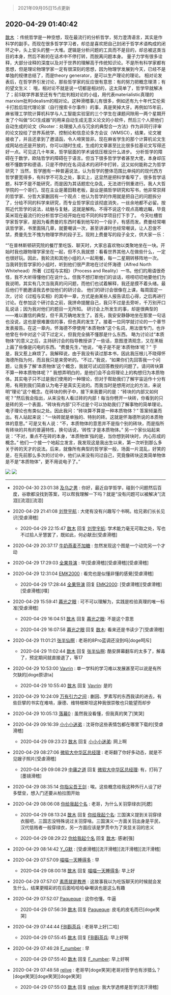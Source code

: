 > 2021年09月05日15点更新
<link rel="stylesheet" href="https://cdn.jsdelivr.net/gh/taotie6/sampleJSON@main/css/photo_show.css">


 ## 2020-04-29 01:40:42 

 [㪚木](https://www.coolapk.com/feed/18445833?shareKey=YTA4NDEwOGZjMWZlNjEzMTc1NDY~) ：传统哲学是一种空想，现在最流行的分析哲学，努力澄清语言，其实是作科学的副手。而现在很多哲学学习者，却总是喜欢把自己封闭于哲学术语构成的闭环之中，头上安头的整一大堆。逻辑是分析问题的工具而不是目的，却总被这类当目的本身，然后不断的在话术中不停打转，而脱离问题本身。<!--break-->
量子力学有很多诠释，大部分诠释的深度以及对于世界的理解高于传统知识论。不是所有科学家都有思想，但是理论物理学家一定有很深刻的思想，因为物理学发展到今天，已经不是单独的规律总结了，而是theory generator，是可以生产理论的理论。
相对论发表后，在哲学界引发讨论，那些哲学家的反应很有意思：有的努力把概念理清；有的望文生义： 哦，相对论不就是说一切都是相对的，这太简单了，哲学早就解决了；前S联学界甚至还有专门批判相对论的小组，用代表materialistic真理的marxism批判idealism的相对论。这种滑稽事儿有很多，例如还有九十年代艾伦索卡打脸后现代理论家（自行搜索卡尔事件）的事，真是笑掉大牙。再例如15年前，麻省理工学院计算机科学与人工智能实验室的三个学生在课题间隙用一两个星期开发了个叫做“SCI生成器”的用来自动生成无意义论文的小软件，然后三个人把他们自动生成的论文《Rooter：处理接入点与冗余的典型合一方法》作为非同行评审的论文投给了世界系统学、控制论和信息论多方会议（WMSCI），结果，论文被接收了，并且还拿到了邀请函，令人啼笑皆非。现在麻省学生的那个计算机论文生成网站也还是开放的，你可以随时生成，生成的文章甚至比比很多拉基论文写得还好一点。可见这几十年来，哲学层面的学术诚信压根没什么进步。
分析哲学的障碍在于数学，欧陆哲学的障碍在于语言。但当下很多哲学学者甚至大佬，本身却压根不懂数学和德语，只是不停的在名词话术的闭环中打转，这又如何能称之为哲学研究？
当然，哲学圈有一种普遍说法，认为哲学的整体范围比单纯的的现代西方哲学要宽得多，有科学不可及之处，事实上，这显然是把科学看窄了，很多哲学话题，科学不是不能研究，而是因为其话题宏化杂乱，无法进行侧重进行。我人大哲学院的一个哥们，现在主业是莆田鞋老板，副业是搞哲学研究和写书，他非常崇拜的哲学家、分哲大家蒯因有一个观点：他认为哲学的作用就是把自己的问题拆分了，分给不同的科学来研究，而专业哲学家应该彻底消失，一丝余地都不必留。按照近代哲学的说法，祛魅与复魅，这就是解构。不得不说这个观点高瞻远瞩，毕竟英米现在最流行的分析哲学已经开始在给不同的科学项目打下手了。
今天吐槽哲学家哲学家，是因为看费曼的东西时看到他写的一个段子，有感而发。费曼经常嘲讽哲学家，书里面隔几章，就要嘲讽一次，甚至讲课时也经常嘲讽，让人忍俊不禁，费曼先生不愧为物理学界的段子王。现附上费曼写的段子全文，供大家一乐：

“”在普林斯顿研究院的餐厅里吃饭、聊天时，大家总喜欢物以类聚地坐在一块。开始时我也跟物理学家坐在一起，但不久我就想：看看世界其他人在做些什么，一定也很好玩。因此，我轮流和其他小组的人一起用餐，每一二星期转移阵地一次。
当我转到哲学家的小组时，听到他们很严肃地在讨论怀海德（Alfred North Whitehead）所著《过程与实相》（Process and Reality）一书。他们的用语很奇怪，我不大听得懂他们在说什么，但我不想打断他们的谈话，唠唠叨叨地要他们为我说明，其实有几次当我真的问问题，而他们也试着解释，我还是摸不着头绪。最后他们干脆邀请我去参加他们的研讨会。
他们的研讨会很像在上课，每周固定一次，讨论《过程与实相》的其中一章，方式是由某些人报告读后心得，之后再进行讨论。在参加这个研讨会之前，我拼命提醒自己，我只不过是去旁听，千万别开口乱说话；因为我对他们的题目一无所知。
研讨会上所发生的事，却是很典型的——难以置信的典型，但千真万确地发生了。首先，我安安静静地坐在那里一句话也没说，这也是很难置信的事，但也真的发生了。接着一位同学就讨论的一个章节发表报告。在这一章内，怀海德不停使用“本质物体”这个名词，用法很专门，也许他曾在书中对这个词下过定义，但我完全搞不懂那是什么东西。
略为讨论过“本质物体”的意义之后，主持研讨会的指导教授讲了一些话，意图澄清观念，又在黑板上画了些像是闪电的东西。“费曼先生，”他说，“电子是不是‘本质物体’呢？”
于是，我又惹上麻烦了。我解释说，由于我没有读过那本书，因此我压根儿不晓得怀海德所指为何，而且我只是来旁听的。“不过，”我说，“如果你们先回答我一个问题，让我多了解‘本质物体’这个概念，我就可试试回答教授的问题了。请问砖块算不算一种本质物体呢？”
我想弄明白的，是他们会不会将理论上的构想归为本质物体。其实电子只不过是我们使用的一种理论，但对于帮助我们了解宇宙运作十分有用，有用到我们简直认为电子是真实无讹的。而我当时是想用对比的方法，来说明“理论”这个概念。在砖块的例子中，接下来我要问的是：“砖块的内部又如何呢？”然后我会指出，从来没有人看过砖的内部！每当你劈开一块砖，你看到的只是砖的另一个表面，“砖块有内部”只不过是个可以协助我们了解事物的简单理论。电子理论也有类似之处。因此我问：“砖块算不算是一种本质物体？”
答案倾巢而出。有人站起来说：“一块砖就是单独的、特别的砖。这就是怀海德所说的本质物体的意思。”
可是又有人说：“不，本质物体的意思并不是指个别的砖块，而是指所有砖块的共有的普遍特性，换句话说，‘砖性’才是本质物体。”
另一个家伙站起来说：“不对，重点不在砖的本身，‘本质物体’指的是，当你想到砖块时，内心形成的概念。”
他们一个接一个地起立发言，我发现这是我出生以来，第一次听到那么多关于砖的天才的说法。后来，就像所有典型的哲学家一般，场面一片混乱，好笑的是，在先前那么多次的讨论中，他们从来没有问过自己，究竟像砖块这类简单物体是不是“本质物体”，更不用说电子了。” 

<div class="album">
<img class="img-item" src="https://image.coolapk.com/feed/2018/1217/07/1081091_1545003920_5732@216x196.gif" />
<img class="img-item" src="https://image.coolapk.com/feed/2019/0314/14/1081091_1552545126_9026@277x194.gif" />
</div>

 ------- 

- 2020-04-30 23:01:38 [及乌之男](uid=855465) : 你好，最近自学哲学，碰到个问题然后百度，谷歌都没找到答案，可以帮我理解一下吗？就是“没有问题可以被解决”[流泪][流泪][流泪] 

- 2020-04-29 21:41:08 [刘登宇航](uid=571170) : 大佬有没有兴趣写个书啊。给兄弟们长长见识[受虐滑稽] 

    - 2020-04-29 22:15:47 [㪚木](uid=1081091) 回复 [刘登宇航](uid=571170): 学术能力毫无可取之处，写也不过拾人牙慧罢了，既如此，何必献丑[受虐滑稽] 

- 2020-04-29 20:37:17 [牛奶燕麦不加糖](uid=633325) : 忽然发现这个图是一个动完另一个才动 

- 2020-04-29 17:29:03 [全果导演](uid=3388028) : 早[受虐滑稽][受虐滑稽][受虐滑稽] 

- 2020-04-29 12:31:04 [EMK2000](uid=381916) : 看完也是似懂非懂的感覺[受虐滑稽] 

    - 2020-04-29 17:28:44 [全果导演](uid=3388028) 回复 [EMK2000](uid=381916): [受虐滑稽][受虐滑稽][受虐滑稽][噗] 

- 2020-04-29 15:59:41 [暮光之眼](uid=1188801) : 可不可以理解为，实践是检验真理的唯一标准[受虐滑稽] 

    - 2020-04-29 16:04:51 [㪚木](uid=1081091) 回复 [暮光之眼](uid=1188801): 不是这个意思 

    - 2020-04-29 16:07:58 [暮光之眼](uid=1188801) 回复 [㪚木](uid=1081091): 看来还是书读少了[受虐滑稽] 

- 2020-04-29 11:01:21 [张半仙啊](uid=2360908) : 老哥的8Pro蓝调还没到吗[doge呵斥] 

    - 2020-04-29 11:02:44 [㪚木](uid=1081091) 回复 [张半仙啊](uid=2360908): 酷安屏幕翻车的太多了，解毒了，预定期间就直接退了，等17 

- 2020-04-29 10:53:00 [Vavrin](uid=460855) : 单一学科的学习难以发展甚至可以说是有所欠缺的[doge原谅ta] 

    - 2020-04-29 10:55:40 [㪚木](uid=1081091) 回复 [Vavrin](uid=460855): 是的 

- 2020-04-29 10:24:09 [万有引力之间](uid=791651) : 蒯因、罗素写的东西我读的进去，有些巨擘的书实在难啃，康德、维特根斯坦这种我很崇敬也只能望而却步 

- 2020-04-29 10:05:13 [落幕0](uid=1382501) : 虽然我没看懂，但我真的笑了[笑哭] 

- 2020-04-29 09:16:39 [小小小迷弟](uid=1846299) : 沈哥你这些表情包都在哪里下载的[受虐滑稽] 

    - 2020-04-29 09:23:23 [㪚木](uid=1081091) 回复 [小小小迷弟](uid=1846299): 网上啊 

- 2020-04-29 08:27:06 [微软大中华区总经理](uid=928491) : 老哥翻了你好多动态，就是不见嫂子照片[受虐滑稽] 

    - 2020-04-29 09:08:29 [中庸之道](uid=2894334) 回复 [微软大中华区总经理](uid=928491): 有，打码了[墨镜滑稽] 

- 2020-04-29 08:35:14 [你指尖吾王剑](uid=1040304) : 唉。这些概念给我这种外行人设了好多壁垒，想入门还要从柏拉图开始 

- 2020-04-29 08:06:08 [你给我起个名](uid=754338) : 老哥，为什么关羽穿绿衣[托腮] 

    - 2020-04-29 08:13:24 [㪚木](uid=1081091) 回复 [你给我起个名](uid=754338): 三国演义提到关羽穿绿衣服吧，三国志没特殊说过关羽穿啥。三国演义一方面关羽出身是平民，汉代低贱者一般穿绿衣，另一方面应该是罗贯中为了突显关羽的忠义 

    - 2020-04-29 08:29:22 [你给我起个名](uid=754338) 回复 [㪚木](uid=1081091): 感谢[强] 

- 2020-04-29 08:14:42 [Y_G默](uid=1158219) : [受虐滑稽][流汗滑稽][流汗滑稽][流汗滑稽] 

- 2020-04-29 07:57:09 [喵喵一天睡得多](uid=1270287) : 早 

    - 2020-04-29 08:00:18 [㪚木](uid=1081091) 回复 [喵喵一天睡得多](uid=1270287): 早上好 

- 2020-04-29 07:57:07 [素质就是教养](uid=2192928) : 这故事我以为吃饭聊天的时候就会发生什么，结果更精彩的在后面哈哈哈😂嘲讽也是这么有趣 

- 2020-04-29 07:52:07 [Paqueque](uid=685582) : 这你也懂。牛逼 

    - 2020-04-29 07:56:39 [㪚木](uid=1081091) 回复 [Paqueque](uid=685582): 皮毛的皮毛而已[doge笑哭] 

- 2020-04-29 07:44:44 [FBI斟茶兵](uid=2990798) : 老哥早上好[二哈] 

    - 2020-04-29 07:55:45 [㪚木](uid=1081091) 回复 [FBI斟茶兵](uid=2990798): 早上好啊 

- 2020-04-29 07:46:28 [F_number](uid=3294719) : 早 

    - 2020-04-29 07:55:40 [㪚木](uid=1081091) 回复 [F_number](uid=3294719): 早上好啊 

- 2020-04-29 07:48:58 [relive](uid=1401589) : 老哥早[doge笑哭]老哥对哲学也有涉猎么？[doge笑哭][doge笑哭][doge笑哭] 

    - 2020-04-29 07:55:03 [㪚木](uid=1081091) 回复 [relive](uid=1401589): 我大学选修是哲学[流汗滑稽] 

